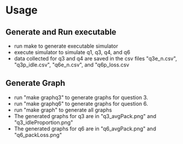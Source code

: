# Usage

## Generate and Run executable
- run make to generate executable simulator
- execute simulator to simulate q1, q3, q4, and q6
- data collected for q3 and q4 are saved in the csv files "q3e_n.csv", "q3p_idle.csv", "q6e_n.csv", and "q6p_loss.csv

## Generate Graph
- run "make graphq3" to generate graphs for question 3.
- run "make graphq6" to generate graphs for question 6.
- run "make graph" to generate all graphs
- The generated graphs for q3 are in "q3_avgPack.png" and "q3_idleProportion.png"
- The generated graphs for q6 are in "q6_avgPack.png" and "q6_packLoss.png"
